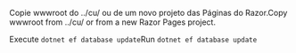 <span data-ttu-id="035c1-101">Copie wwwroot do ../cu/ ou de um novo projeto das Páginas do Razor.</span><span class="sxs-lookup"><span data-stu-id="035c1-101">Copy wwwroot from ../cu/ or from a new Razor Pages project.</span></span>

<span data-ttu-id="035c1-102">Execute `dotnet ef database update`</span><span class="sxs-lookup"><span data-stu-id="035c1-102">Run `dotnet ef database update`</span></span>